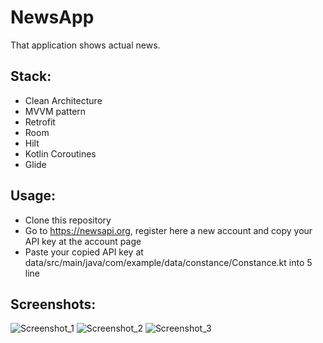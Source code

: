 # NewsApp

That application shows actual news.

## Stack:
* Clean Architecture
* MVVM pattern
* Retrofit
* Room
* Hilt
* Kotlin Coroutines
* Glide

## Usage:

* Clone this repository
* Go to https://newsapi.org, register here a new account and copy your API key at the account page
* Paste your copied API key at data/src/main/java/com/example/data/constance/Constance.kt into 5 line

## Screenshots:

![Screenshot_1](https://user-images.githubusercontent.com/86295320/204151977-49e98e29-4794-4f66-9041-d0fed85bc346.png)
![Screenshot_2](https://user-images.githubusercontent.com/86295320/204151978-281b43ba-b4f7-4c1c-9449-fe9ec42656c8.png)
![Screenshot_3](https://user-images.githubusercontent.com/86295320/204151980-b59062cb-845d-4528-95a5-ae4a9661b03f.png)
